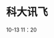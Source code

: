 # 科大讯飞
10-13 11：20
<!--stackedit_data:
eyJoaXN0b3J5IjpbLTE4MTYwOTUwODQsLTExODQ2MDUyODYsND
kwOTUyMzIxLDExOTk3NzE0NTMsLTg3OTE1MjYzNSwxODIwMjY1
NDc2XX0=
-->